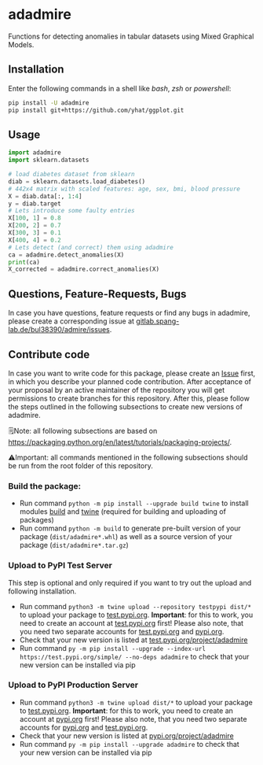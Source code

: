 # adadmire

Functions for detecting anomalies in tabular datasets using Mixed Graphical Models.

## Installation

Enter the following commands in a shell like *bash*, *zsh* or *powershell*:

```bash
pip install -U adadmire
pip install git+https://github.com/yhat/ggplot.git
```

## Usage

```python
import adadmire
import sklearn.datasets

# load diabetes dataset from sklearn
diab = sklearn.datasets.load_diabetes()
# 442x4 matrix with scaled features: age, sex, bmi, blood pressure
X = diab.data[:, 1:4]
y = diab.target
# Lets introduce some faulty entries
X[100, 1] = 0.8
X[200, 2] = 0.7
X[300, 3] = 0.1
X[400, 4] = 0.2
# Lets detect (and correct) them using adadmire
ca = adadmire.detect_anomalies(X)
print(ca)
X_corrected = adadmire.correct_anomalies(X)
```

## Questions, Feature-Requests, Bugs

In case you have questions, feature requests or find any bugs in adadmire, please create a corresponding issue at [gitlab.spang-lab.de/bul38390/admire/issues](https://gitlab.spang-lab.de/bul38390/admire/issues).

## Contribute code

In case you want to write code for this package, please create an [Issue](https://gitlab.spang-lab.de/bul38390/admire/issues) first, in which you describe your planned code contribution. After acceptance of your proposal by an active maintainer of the repository you will get permissions to create branches for this repository. After this, please follow the steps outlined in the following subsections to create new versions of adadmire.

🗒️Note: all following subsections are based on <https://packaging.python.org/en/latest/tutorials/packaging-projects/>.

⚠️Important: all commands mentioned in the following subsections should be run from the root folder of this repository.


### Build the package:

* Run command `python -m pip install --upgrade build twine` to install modules [build](https://pypi.org/project/build/) and [twine](https://pypi.org/project/twine/) (required for building and uploading of packages) 
* Run command `python -m build` to generate pre-built version of your package (`dist/adadmire*.whl`) as well as a source version of your package (`dist/adadmire*.tar.gz`)

### Upload to PyPI Test Server

This step is optional and only required if you want to try out the upload and following installation.

* Run command `python3 -m twine upload --repository testpypi dist/*` to upload your package to [test.pypi.org](https://test.pypi.org/). **Important**: for this to work, you need to create an account at [test.pypi.org](https://test.pypi.org/) first! Please also note, that you need two separate accounts for [test.pypi.org](https://test.pypi.org/) and [pypi.org](https://pypi.org/).
* Check that your new version is listed at [test.pypi.org/project/adadmire](https://test.pypi.org/project/adadmire)
* Run command `py -m pip install --upgrade --index-url https://test.pypi.org/simple/ --no-deps adadmire` to check that your new version can be installed via pip

### Upload to PyPI Production Server

* Run command `python3 -m twine upload dist/*` to upload your package to [test.pypi.org](https://test.pypi.org/). **Important**: for this to work, you need to create an account at [pypi.org](https://pypi.org/) first! Please also note, that you need two separate accounts for [pypi.org](https://pypi.org/) and [test.pypi.org](https://test.pypi.org/).
* Check that your new version is listed at [pypi.org/project/adadmire](https://pypi.org/project/adadmire)
* Run command `py -m pip install --upgrade adadmire` to check that your new version can be installed via pip
